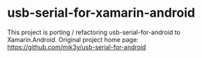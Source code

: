# usb-serial-for-xamarin-android
This project is porting / refactoring usb-serial-for-android to Xamarin.Android.
Original project home page: https://github.com/mik3y/usb-serial-for-android
